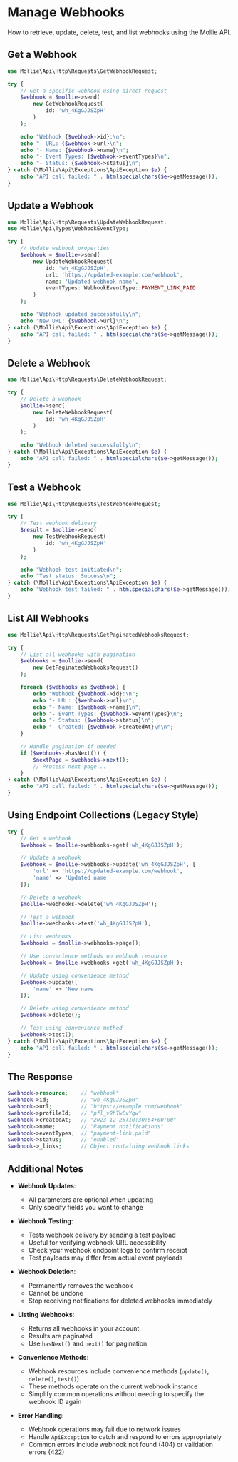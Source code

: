 # Manage Webhooks

How to retrieve, update, delete, test, and list webhooks using the Mollie API.

## Get a Webhook

```php
use Mollie\Api\Http\Requests\GetWebhookRequest;

try {
    // Get a specific webhook using direct request
    $webhook = $mollie->send(
        new GetWebhookRequest(
            id: 'wh_4KgGJJSZpH'
        )
    );

    echo "Webhook {$webhook->id}:\n";
    echo "- URL: {$webhook->url}\n";
    echo "- Name: {$webhook->name}\n";
    echo "- Event Types: {$webhook->eventTypes}\n";
    echo "- Status: {$webhook->status}\n";
} catch (\Mollie\Api\Exceptions\ApiException $e) {
    echo "API call failed: " . htmlspecialchars($e->getMessage());
}
```

## Update a Webhook

```php
use Mollie\Api\Http\Requests\UpdateWebhookRequest;
use Mollie\Api\Types\WebhookEventType;

try {
    // Update webhook properties
    $webhook = $mollie->send(
        new UpdateWebhookRequest(
            id: 'wh_4KgGJJSZpH',
            url: 'https://updated-example.com/webhook',
            name: 'Updated webhook name',
            eventTypes: WebhookEventType::PAYMENT_LINK_PAID
        )
    );

    echo "Webhook updated successfully\n";
    echo "New URL: {$webhook->url}\n";
} catch (\Mollie\Api\Exceptions\ApiException $e) {
    echo "API call failed: " . htmlspecialchars($e->getMessage());
}
```

## Delete a Webhook

```php
use Mollie\Api\Http\Requests\DeleteWebhookRequest;

try {
    // Delete a webhook
    $mollie->send(
        new DeleteWebhookRequest(
            id: 'wh_4KgGJJSZpH'
        )
    );

    echo "Webhook deleted successfully\n";
} catch (\Mollie\Api\Exceptions\ApiException $e) {
    echo "API call failed: " . htmlspecialchars($e->getMessage());
}
```

## Test a Webhook

```php
use Mollie\Api\Http\Requests\TestWebhookRequest;

try {
    // Test webhook delivery
    $result = $mollie->send(
        new TestWebhookRequest(
            id: 'wh_4KgGJJSZpH'
        )
    );

    echo "Webhook test initiated\n";
    echo "Test status: Success\n";
} catch (\Mollie\Api\Exceptions\ApiException $e) {
    echo "Webhook test failed: " . htmlspecialchars($e->getMessage());
}
```

## List All Webhooks

```php
use Mollie\Api\Http\Requests\GetPaginatedWebhooksRequest;

try {
    // List all webhooks with pagination
    $webhooks = $mollie->send(
        new GetPaginatedWebhooksRequest()
    );

    foreach ($webhooks as $webhook) {
        echo "Webhook {$webhook->id}:\n";
        echo "- URL: {$webhook->url}\n";
        echo "- Name: {$webhook->name}\n";
        echo "- Event Types: {$webhook->eventTypes}\n";
        echo "- Status: {$webhook->status}\n";
        echo "- Created: {$webhook->createdAt}\n\n";
    }

    // Handle pagination if needed
    if ($webhooks->hasNext()) {
        $nextPage = $webhooks->next();
        // Process next page...
    }
} catch (\Mollie\Api\Exceptions\ApiException $e) {
    echo "API call failed: " . htmlspecialchars($e->getMessage());
}
```

## Using Endpoint Collections (Legacy Style)

```php
try {
    // Get a webhook
    $webhook = $mollie->webhooks->get('wh_4KgGJJSZpH');

    // Update a webhook
    $webhook = $mollie->webhooks->update('wh_4KgGJJSZpH', [
        'url' => 'https://updated-example.com/webhook',
        'name' => 'Updated name'
    ]);

    // Delete a webhook
    $mollie->webhooks->delete('wh_4KgGJJSZpH');

    // Test a webhook
    $mollie->webhooks->test('wh_4KgGJJSZpH');

    // List webhooks
    $webhooks = $mollie->webhooks->page();

    // Use convenience methods on webhook resource
    $webhook = $mollie->webhooks->get('wh_4KgGJJSZpH');

    // Update using convenience method
    $webhook->update([
        'name' => 'New name'
    ]);

    // Delete using convenience method
    $webhook->delete();

    // Test using convenience method
    $webhook->test();
} catch (\Mollie\Api\Exceptions\ApiException $e) {
    echo "API call failed: " . htmlspecialchars($e->getMessage());
}
```

## The Response

```php
$webhook->resource;    // "webhook"
$webhook->id;          // "wh_4KgGJJSZpH"
$webhook->url;         // "https://example.com/webhook"
$webhook->profileId;   // "pfl_v9hTwCvYqw"
$webhook->createdAt;   // "2023-12-25T10:30:54+00:00"
$webhook->name;        // "Payment notifications"
$webhook->eventTypes;  // "payment-link.paid"
$webhook->status;      // "enabled"
$webhook->_links;      // Object containing webhook links
```

## Additional Notes

- **Webhook Updates**:
  - All parameters are optional when updating
  - Only specify fields you want to change

- **Webhook Testing**:
  - Tests webhook delivery by sending a test payload
  - Useful for verifying webhook URL accessibility
  - Check your webhook endpoint logs to confirm receipt
  - Test payloads may differ from actual event payloads

- **Webhook Deletion**:
  - Permanently removes the webhook
  - Cannot be undone
  - Stop receiving notifications for deleted webhooks immediately

- **Listing Webhooks**:
  - Returns all webhooks in your account
  - Results are paginated
  - Use `hasNext()` and `next()` for pagination

- **Convenience Methods**:
  - Webhook resources include convenience methods (`update()`, `delete()`, `test()`)
  - These methods operate on the current webhook instance
  - Simplify common operations without needing to specify the webhook ID again

- **Error Handling**:
  - Webhook operations may fail due to network issues
  - Handle `ApiException` to catch and respond to errors appropriately
  - Common errors include webhook not found (404) or validation errors (422)
